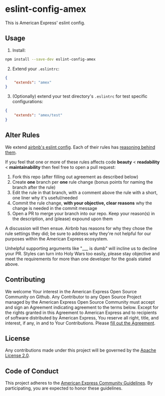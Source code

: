 eslint-config-amex
==================

This is American Express' eslint config.

## Usage
1. Install:
```bash
npm install --save-dev eslint-config-amex
```

2. Extend your `.eslintrc`:
```json
{
    "extends": "amex"
}
```

3. (Optionally) extend your test directory's `.eslintrc` for test specific configurations:
```json
{
    "extends": "amex/test"
}
```

## Alter Rules
We extend [airbnb's eslint config](https://www.npmjs.com/package/eslint-config-airbnb). Each of their rules has [reasoning behind them](https://github.com/airbnb/javascript/blob/master/README.md).

If you feel that one or more of these rules affects code **beauty** < **readability** < **maintainability** then feel free to open a pull request:

1. Fork this repo (after filling out agreement as described below)
2. Create **one** branch per **one** rule change (bonus points for naming the branch after the rule)
3. Edit the rule in that branch, with a comment above the rule with a short, one liner why it's useful/needed
4. Commit the rule change, **with your objective, clear reasons** why the change is needed in the commit message
5. Open a PR to merge your branch into our repo. Keep your reason(s) in the description, and (please) expound upon them

A discussion will then ensue. Airbnb has reasons for why they chose the rule settings they did; be sure to address why they're not helpful for our purposes within the American Express ecosystem.

Unhelpful supporting arguments like "___ is dumb" will incline us to decline your PR. Styles can turn into Holy Wars too easily, please stay objective and meet the requirements for more than one developer for the goals stated above.

## Contributing
We welcome Your interest in the American Express Open Source Community on Github.
Any Contributor to any Open Source Project managed by the American Express Open
Source Community must accept and sign an Agreement indicating agreement to the
terms below. Except for the rights granted in this Agreement to American Express
and to recipients of software distributed by American Express, You reserve all
right, title, and interest, if any, in and to Your Contributions. Please [fill
out the Agreement](http://goo.gl/forms/mIHWH1Dcuy).

## License
Any contributions made under this project will be governed by the [Apache License
2.0](https://github.com/americanexpress/babel-preset-amex/blob/master/LICENSE.txt).

## Code of Conduct
This project adheres to the [American Express Community Guidelines](https://github.com/americanexpress/babel-preset-amex/wiki/Code-of-Conduct).
By participating, you are expected to honor these guidelines.
